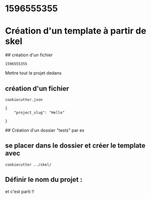 # 1596555355 

# Création d'un template à partir de skel

## création d'un fichier 
```
1596555355 
```
Mettre tout le projet dedans 


## création d'un fichier 
```
cookiecutter.json 

{
    "project_slug": "Hello"
   
}
```
## Création d'un dossier "tests" par ex

## se placer dans le dossier et créer le template avec 
```
cookiecutter ../skel/
```
## Définir le nom du projet : 

et c'est parti !! 

